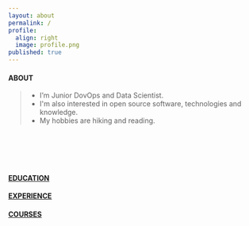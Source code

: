 ```yaml
---
layout: about
permalink: /
profile:
  align: right
  image: profile.png
published: true
---
```

<script>
function showhide(id){
if (document.getElementById){
obj = document.getElementById(id);
if (obj.style.display == "none"){
obj.style.display = "";
} else {
obj.style.display = "none";
}
}
}
</script>


#### ABOUT

> * I’m Junior DovOps and Data Scientist. <br>
> * I'm also interested in open source software, technologies and knowledge. <br>
> * My hobbies are hiking and reading.<br>
 
 ‌
 
<!-- > I strive for gender equality  <br> -->


 ‌  <br><br>
<!--
[Gradfolio](https://github.com/jitinnair1/gradfolio){:target="_blank"} is a responsive, dark-mode ready Jekyll theme designed keeping academia in mind. The easiest way to install the theme is to fork it using GitHub. Check the README file for [instructions](https://github.com/jitinnair1/gradfolio#installation){:target="_blank"}.
<!--
If you want to use this space to write your biography here, edit the `index.md` file. You can put a picture in, too. Rename your picture to `profile.png` and put it in the `assets/images/` folder.
<!--
The social-icons footer can be used to link profiles from GitHub, OrcID and ReasearchGate aprart form the usual Twitter, LinkedIn and Facebook. You can add your user ID in the `_config.yml` file to link your accounts.
-->

#### <a href="#" onclick="showhide('script'); return(false);" markdown="1" >EDUCATION</a>

<div style="display: none;" id="script" markdown="1"> 
>- <strong> M. Eng. Information Technology Engineering - Enterprise Architecture ,  West tehran Branch, Islamic Azad University, 2021 </strong>
>><p>learn & research about ML, Deep learning, Data minig, Enterprise cyber Security, Data visualization, BI, Ontology, Advanced software engineering, Advanced network engineering, Software architecture & Enterprise software architecture.<br>My  master thesis was "Optimization of IoT attack detection with deep learning based on neural network algorithm". </p>
>- <strong> B.S. Computer Software Engineering, Payame Noor University, 2010 </strong>
>





</div>





#### <a href="#" onclick="showhide('script'); return(false);" markdown="1" >EXPERIENCE</a>

<div style="display: none;" id="script" markdown="1"> 


> ##### IRIB, cyberspace department., Tehran, Iran<br> Aug 2018- present
>> •	Software Engineer at the Datamining section.<br> Jan 2021 – Present<br>
>>> Python Programmer<br>
>>> Data Gathering<br>
>>> Linux SysAdmin<br>
>>> Zabbix Admin<br>
>>
>> ‌ <br>
>> 
>> •	Junior Software Engineer at the R&D section.<br> Aug 2019 – Jan 2021<br>
>>> Research & Development<br>
>>> Web Crawling<br>
>> ‌ <br>
>> 
>> •	Monitoring And Evaluation Specialist at the IPTV/OTT center.<br> Aug 2018 – Aug 2019<br>
>>> Mividi TSM100 admin<br>
>>> Data Gathering<br>
>>> Python programmer<br>
>>>Data Analysis<br>
>>
>> ‌ <br>
>> •	Projets :<br>
>>> Implement Zabbix Monitoring System (2021 - 2021)<br>
>>> Rasad Analytic Platform (2019 - 2021)<br>
>>> Web Crawling (2018 - 2020)<br>
>
>
> ##### Iran Tablo Co., Sepehr Industrial City,Nazarabad, Iran<br> Nov 2017 - Dec 2017<br>
>> •	Wiring Technician<br> Electrical switchboard wiring<br>
>
>
> ##### Shokouh Electronic co, Hashtgerd Industrial City, Iran<br> Nov 2011 - Feb 2012
>> •	Assembler of electronic boards (Part Time)<br>
>
>
> ##### Maharan Engineering Corp., Baharestan Industrial Zone, Karaj, Iran<br> Aug 2011 - Oct 2011
>> •	Assembler of electronic boards<br>
>
>
> ##### Iranian Students News Agency (ISNA), Hamedan, Iran<br> Sep 2005 - Feb 2009
>> •	Reporter<br>

</div>


#### <a href="#" onclick="showhide('script'); return(false);" markdown="1" >COURSES</a>

<div style="display: none;" id="script" markdown="1"> 


>- <strong>Coursera<strong>
>> Security and Privacy for Big Data - Part 1<br>
>>  Introduction to Machine Learning<br>
>> And other training courses that you can see in [my coursera profile](https://www.coursera.org/user/53af89539f2cd0ad9a781d465a0dfdca)
>>
>- <strong>DataCamp <strong>
>>Python Fundamentals - SKILL TRACK  (4 Courses) <br>
>>Python Programmer - CAREER TRACK  (16 Courses) <br>
>>And several other training courses that you can see in [my DataCamp profile](https://www.datacamp.com/profile/kavehrs)
>>
>- <strong>DataCamp <strong>
>> You can see [my udemy profile](https://www.udemy.com/user/kaveh-rezaeishiraz/)
>>
>- <strong>laitec<strong>
>>Lpic 1 <br>
>>C++ <br>
>>And other courses you can inquire it with my student code(SUTIT code) : 9219 ([laitec Document Inquiry Center](https://www.datacamp.com/profile/kavehrs) )
>>
> - <strong>Iran's Technical and Vocational Training Organization (Iran TVTO)<strong>
>> ICDL second-rate (cert no. : 26716881)<br>
>> ICDL (cert no. : 28202462)	<br>
>> General Network Security Technician  (cert no. : 27591652)	<br>
>> 
> - <strong>Arjang Higher Education Institute (GoToclass platform)<strong>
>> CCNA 200-120 (cert no. : ofwyc5ots0egrmjlfdmk)<br>
>> Certified Ethical Hacker (cert no. : a9r7qu4f2l9ez03q1cc9)	<br>
>> <br>





</div>



